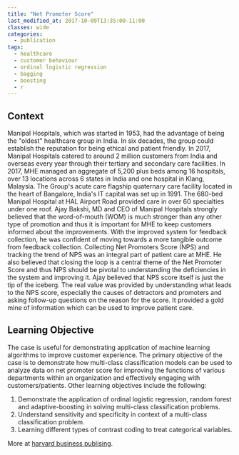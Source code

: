 ```yaml
---
title: "Net Promoter Score"
last_modified_at: 2017-10-09T13:35:00-11:00
classes: wide
categories:
  - publication
tags:
  - healthcare
  - customer behaviour
  - ordinal logistic regression
  - bagging
  - boosting
  - r
---
```



## Context
Manipal Hospitals, which was started in 1953, had the advantage of being the "oldest" healthcare group in India. In six decades, the group could establish 
the reputation for being ethical and patient friendly. In 2017, Manipal Hospitals catered to around 2 million customers from India and overseas every year
through their tertiary and secondary care facilities. In 2017, MHE managed an aggregate of 5,200 plus beds among 16 hospitals, over 13 locations across 
6 states in India and one hospital in Klang, Malaysia. The Group's acute care flagship quaternary care facility located in the heart of Bangalore, 
India's IT capital was set up in 1991. The 680-bed Manipal Hospital at HAL Airport Road provided care in over 60 specialties under one roof. Ajay Bakshi, MD 
and CEO of Manipal Hospitals strongly believed that the word-of-mouth (WOM) is much stronger than any other type of promotion and thus it is important for 
MHE to keep customers informed about the improvements. With the improved system for feedback collection, he was confident of moving towards a more 
tangible outcome from feedback collection. Collecting Net Promoters Score (NPS) and tracking the trend of NPS was an integral part of patient care at MHE. 
He also believed that closing the loop is a central theme of the Net Promoter Score and thus NPS should be pivotal to understanding the deficiencies in 
the system and improving it. Ajay believed that NPS score itself is just the tip of the iceberg. The real value was provided by understanding what leads 
to the NPS score, especially the causes of detractors and promoters and asking follow-up questions on the reason for the score. It provided a gold mine of 
information which can be used to improve patient care.

## Learning Objective
The case is useful for demonstrating application of machine learning algorithms to improve customer experience. The primary objective of the case is 
to demonstrate how multi-class classification models can be used to analyze data on net promoter score for improving the functions of various departments 
within an organization and effectively engaging with customers/patients. Other learning objectives include the following:

1. Demonstrate the application of ordinal logistic regression, random forest and adaptive-boosting in solving multi-class classification problems.  
3. Understand sensitivity and specificity in context of a multi-class classification problem. 
4. Learning different types of contrast coding to treat categorical variables. 

More at [harvard business publising](https://hbsp.harvard.edu/product/IMB649-PDF-ENG).

